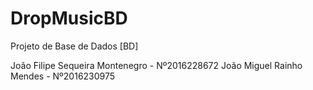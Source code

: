 # DropMusicBD
Projeto de Base de Dados [BD]

João Filipe Sequeira Montenegro - Nº2016228672
João Miguel Rainho Mendes - Nº2016230975
